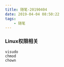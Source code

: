 ```yaml
---
title: 随笔-20190404
date: 2019-04-04 08:50:22
tags: 
    - 随笔
---
```


### Linux权限相关

```
visudo
chmod
chown

```

